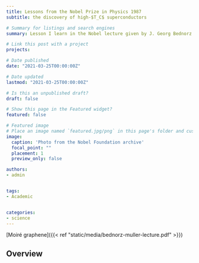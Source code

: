 ```yaml
---
title: Lessons from the Nobel Prize in Physics 1987
subtitle: the discovery of high-$T_C$ superconductors

# Summary for listings and search engines
summary: Lesson I learn in the Nobel lecture given by J. Georg Bednorz

# Link this post with a project
projects: 

# Date published
date: "2021-03-25T00:00:00Z"

# Date updated
lastmod: "2021-03-25T00:00:00Z"

# Is this an unpublished draft?
draft: false

# Show this page in the Featured widget?
featured: false

# Featured image
# Place an image named `featured.jpg/png` in this page's folder and customize its options here.
image:
  caption: 'Photo from the Nobel Foundation archive'
  focal_point: ""
  placement: 1
  preview_only: false

authors:
- admin


tags:
- Academic


categories:
- science
---
```


[Moiré graphene]({{< ref "static/media/bednorz-muller-lecture.pdf" >}})
## Overview
